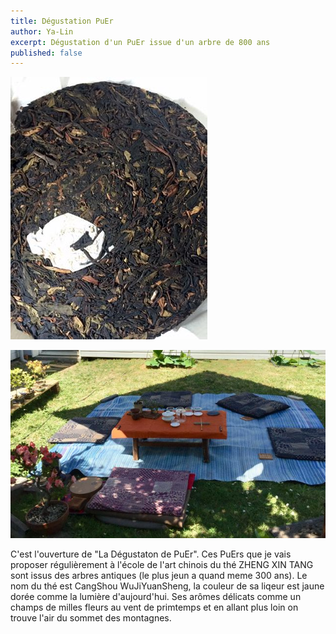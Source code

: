 ```yaml
---
title: Dégustation PuEr
author: Ya-Lin
excerpt: Dégustation d'un PuEr issue d'un arbre de 800 ans
published: false
---
```


![CangShou](/images/2020-05-30-chapin1.jpg)

![](/images/2020-05-30-chaxi.jpg)

C'est l'ouverture de "La Dégustaton de PuEr". Ces PuErs que je vais proposer régulièrement à l'école de l'art chinois du thé ZHENG XIN TANG sont issus des arbres antiques (le plus jeun a quand meme 300 ans). Le nom du thé est CangShou WuJiYuanSheng, la couleur de sa liqeur est jaune dorée comme la lumière d'aujourd'hui. Ses arômes délicats comme un champs de milles fleurs au vent de primtemps et en allant plus loin on trouve l'air du sommet des montagnes.
